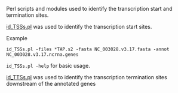 Perl scripts and modules used to identify the transcription start and termination sites.


[id_TSSs.pl](https://github.com/nikhilram/T4pipeline/blob/master/scripts/id_TSSs.pl) was used to identify the transcription start sites.    

Example
```
id_TSSs.pl -files *TAP.s2 -fasta NC_003028.v3.17.fasta -annot NC_003028.v3.17.ncrna.genes
```
```id_TSSs.pl -help``` for basic usage. 


[id_TTSs.pl](https://github.com/nikhilram/T4pipeline/blob/master/scripts/id_TTSs.pl) was used to identify the transcription termination sites downstream of the annotated genes
